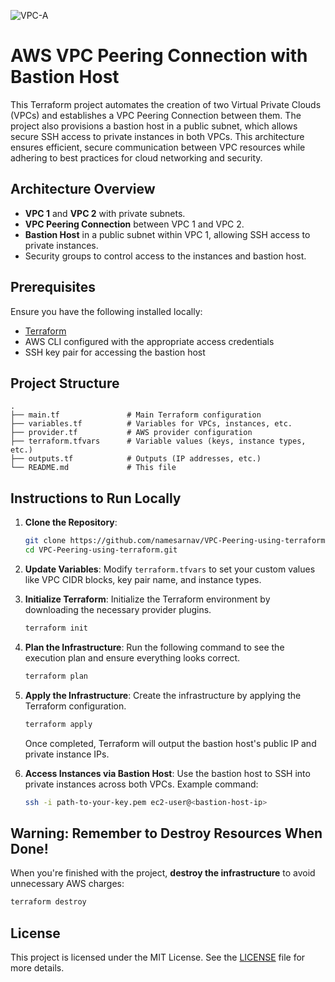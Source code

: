 
![VPC-A](https://github.com/user-attachments/assets/8105a75e-7462-408f-a0f5-7905248b27c1)

# AWS VPC Peering Connection with Bastion Host

This Terraform project automates the creation of two Virtual Private Clouds (VPCs) and establishes a VPC Peering Connection between them. The project also provisions a bastion host in a public subnet, which allows secure SSH access to private instances in both VPCs. This architecture ensures efficient, secure communication between VPC resources while adhering to best practices for cloud networking and security.

## Architecture Overview

- **VPC 1** and **VPC 2** with private subnets.
- **VPC Peering Connection** between VPC 1 and VPC 2.
- **Bastion Host** in a public subnet within VPC 1, allowing SSH access to private instances.
- Security groups to control access to the instances and bastion host.

## Prerequisites

Ensure you have the following installed locally:

- [Terraform](https://www.terraform.io/downloads.html)
- AWS CLI configured with the appropriate access credentials
- SSH key pair for accessing the bastion host

## Project Structure

```
.
├── main.tf               # Main Terraform configuration
├── variables.tf          # Variables for VPCs, instances, etc.
├── provider.tf           # AWS provider configuration
├── terraform.tfvars      # Variable values (keys, instance types, etc.)
├── outputs.tf            # Outputs (IP addresses, etc.)
└── README.md             # This file
```

## Instructions to Run Locally

1. **Clone the Repository**:
   ```bash
   git clone https://github.com/namesarnav/VPC-Peering-using-terraform.git
   cd VPC-Peering-using-terraform.git
   ```

2. **Update Variables**:
   Modify `terraform.tfvars` to set your custom values like VPC CIDR blocks, key pair name, and instance types.

3. **Initialize Terraform**:
   Initialize the Terraform environment by downloading the necessary provider plugins.
   ```bash
   terraform init
   ```

4. **Plan the Infrastructure**:
   Run the following command to see the execution plan and ensure everything looks correct.
   ```bash
   terraform plan
   ```

5. **Apply the Infrastructure**:
   Create the infrastructure by applying the Terraform configuration.
   ```bash
   terraform apply
   ```
   Once completed, Terraform will output the bastion host's public IP and private instance IPs.

6. **Access Instances via Bastion Host**:
   Use the bastion host to SSH into private instances across both VPCs. Example command:
   ```bash
   ssh -i path-to-your-key.pem ec2-user@<bastion-host-ip>
   ```

## **Warning: Remember to Destroy Resources When Done!**

When you're finished with the project, **destroy the infrastructure** to avoid unnecessary AWS charges:
```bash
terraform destroy
```

## License

This project is licensed under the MIT License. See the [LICENSE](LICENSE) file for more details.
